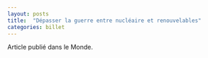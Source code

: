 ```yaml
---
layout: posts
title:  "Dépasser la guerre entre nucléaire et renouvelables"
categories: billet
---
```


Article publié dans le Monde.

<object data="https://quentinperrier.s3.amazonaws.com/documents/26-5-18_LMeco_guerre-renouvelable-nucleaire.pdf" width="1000" height="1000" type='application/pdf'/>